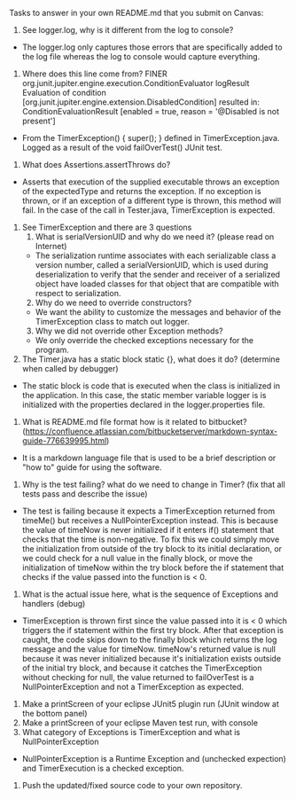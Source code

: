Tasks to answer in your own README.md that you submit on Canvas:

1.  See logger.log, why is it different from the log to console?
- The logger.log only captures those errors that are specifically added to the log file whereas the log to console would 
capture everything.
1.  Where does this line come from? FINER org.junit.jupiter.engine.execution.ConditionEvaluator logResult Evaluation of 
condition [org.junit.jupiter.engine.extension.DisabledCondition] resulted in: ConditionEvaluationResult [enabled = true,
 reason = '@Disabled is not present']
- From the TimerException() { super(); } defined in TimerException.java. Logged as a result of the void failOverTest() JUnit test.
1.  What does Assertions.assertThrows do?
- Asserts that execution of the supplied executable throws
  	 an exception of the expectedType and returns the exception. If no exception is thrown, or if an exception of a 
  	 different type is thrown, this method will fail. In the case of the call in Tester.java, TimerException is expected.
1.  See TimerException and there are 3 questions
    1.  What is serialVersionUID and why do we need it? (please read on Internet)
    - The serialization runtime associates with each serializable class a version number, called a serialVersionUID, which 
    is used during deserialization to verify that the sender and receiver of a serialized object have loaded classes for that object that are compatible with respect to serialization.
    2.  Why do we need to override constructors?
    - We want the ability to customize the messages and behavior of the TimerException class to match out logger.
    3.  Why we did not override other Exception methods?	
    - We only override the checked exceptions necessary for the program.
1.  The Timer.java has a static block static {}, what does it do? (determine when called by debugger)
- The static block is code that is executed when the class is initialized in the application. In this case, the static member variable logger is 
is initialized with the properties declared in the logger.properties file.
1.  What is README.md file format how is it related to bitbucket? (https://confluence.atlassian.com/bitbucketserver/markdown-syntax-guide-776639995.html)
- It is a markdown language file that is used to be a brief description or "how to" guide for using the software.
1.  Why is the test failing? what do we need to change in Timer? (fix that all tests pass and describe the issue)
- The test is failing because it expects a TimerException returned from timeMe() but receives a NullPointerException instead. This 
is because the value of timeNow is never initialized if it enters if() statement that checks that the time is non-negative. To 
fix this we could simply move the initialization from outside of the try block to its initial declaration, or we could check for 
a null value in the finally block, or move the initialization of timeNow within the try block before the if statement that checks
if the value passed into the function is < 0.
1.  What is the actual issue here, what is the sequence of Exceptions and handlers (debug)
- TimerException is thrown first since the value passed into it is < 0 which triggers the if statement within the first try block.
After that exception is caught, the code skips down to the finally block which returns the log message and the value for timeNow. timeNow's 
returned value is null because it was never initialized because it's initialization exists outside of the initial try block, and because it
catches the TimerException without checking for null, the value returned to failOverTest is a NullPointerException and not a TimerException
as expected. 
1.  Make a printScreen of your eclipse JUnit5 plugin run (JUnit window at the bottom panel) 
1.  Make a printScreen of your eclipse Maven test run, with console
1.  What category of Exceptions is TimerException and what is NullPointerException
- NullPointerException is a Runtime Exception and (unchecked expection) and TimerExecution is a checked exception.
1.  Push the updated/fixed source code to your own repository.